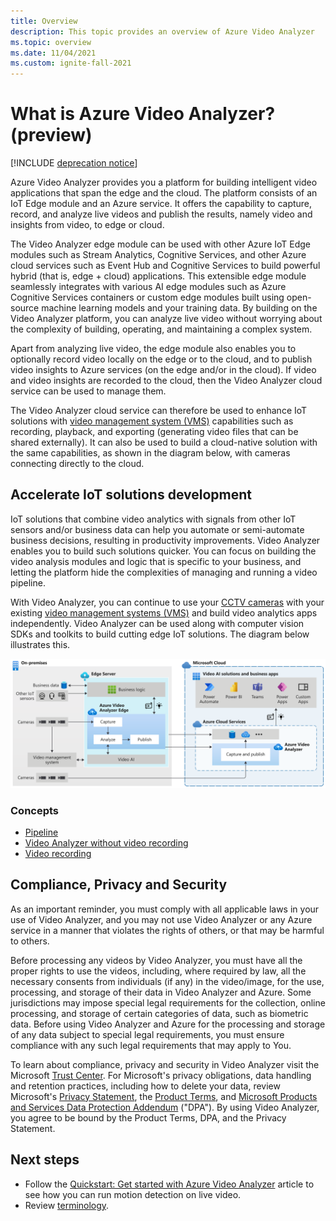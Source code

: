 ```yaml
---
title: Overview
description: This topic provides an overview of Azure Video Analyzer
ms.topic: overview
ms.date: 11/04/2021
ms.custom: ignite-fall-2021
---
```

# What is Azure Video Analyzer? (preview)

[!INCLUDE [deprecation notice](./includes/deprecation-notice.md)]
 
Azure Video Analyzer provides you a platform for building intelligent video applications that span the edge and the cloud. The platform consists of an IoT Edge module and an Azure service. It offers the capability to capture, record, and analyze live videos and publish the results, namely video and insights from video, to edge or cloud.

The Video Analyzer edge module can be used with other Azure IoT Edge modules such as Stream Analytics, Cognitive Services, and other Azure cloud services such as Event Hub and Cognitive Services to build powerful hybrid (that is, edge + cloud) applications. This extensible edge module seamlessly integrates with various AI edge modules such as Azure Cognitive Services containers or custom edge modules built using open-source machine learning models and your training data. By building on the Video Analyzer platform, you can analyze live video without worrying about the complexity of building, operating, and maintaining a complex system.

Apart from analyzing live video, the edge module also enables you to optionally record video locally on the edge or to the cloud, and to publish video insights to Azure services (on the edge and/or in the cloud). If video and video insights are recorded to the cloud, then the Video Analyzer cloud service can be used to manage them.

The Video Analyzer cloud service can therefore be used to enhance IoT solutions with [video management system (VMS)](https://en.wikipedia.org/wiki/Video_management_system) capabilities such as recording, playback, and exporting (generating video files that can be shared externally). It can also be used to build a cloud-native solution with the same capabilities, as shown in the diagram below, with cameras connecting directly to the cloud.

## Accelerate IoT solutions development 

IoT solutions that combine video analytics with signals from other IoT sensors and/or business data can help you automate or semi-automate business decisions, resulting in productivity improvements. Video Analyzer enables you to build such solutions quicker. You can focus on building the video analysis modules and logic that is specific to your business, and letting the platform hide the complexities of managing and running a video pipeline.

With Video Analyzer, you can continue to use your [CCTV cameras](https://en.wikipedia.org/wiki/Closed-circuit_television_camera) with your existing [video management systems (VMS)](https://en.wikipedia.org/wiki/Video_management_system) and build video analytics apps independently. Video Analyzer can be used along with computer vision SDKs and toolkits to build cutting edge IoT solutions. The diagram below illustrates this.

![Develop IoT solutions with Video Analyzer](./media/overview/product-diagram.svg)

### Concepts

* [Pipeline](pipeline.md)
* [Video Analyzer without video recording](analyze-live-video-without-recording.md)
* [Video recording](video-recording.md)


## Compliance, Privacy and Security

As an important reminder, you must comply with all applicable laws in your use of Video Analyzer, and you may not use Video Analyzer or any Azure service in a manner that violates the rights of others, or that may be harmful to others.

Before processing any videos by Video Analyzer, you must have all the proper rights to use the videos, including, where required by law, all the necessary consents from individuals (if any) in the video/image, for the use, processing, and storage of their data in Video Analyzer and Azure. Some jurisdictions may impose special legal requirements for the collection, online processing, and storage of certain categories of data, such as biometric data. Before using Video Analyzer and Azure for the processing and storage of any data subject to special legal requirements, you must ensure compliance with any such legal requirements that may apply to You.

To learn about compliance, privacy and security in Video Analyzer visit the Microsoft [Trust Center](https://www.microsoft.com/TrustCenter/CloudServices/Azure/default.aspx). For Microsoft's privacy obligations, data handling and retention practices, including how to delete your data, review Microsoft's [Privacy Statement](https://privacy.microsoft.com/PrivacyStatement), the [Product Terms](https://www.microsoft.com/licensing/terms/welcome/welcomepage), and [Microsoft Products and Services Data Protection Addendum](https://www.microsoft.com/licensing/docs/view/Microsoft-Products-and-Services-Data-Protection-Addendum-DPA) ("DPA"). By using Video Analyzer, you agree to be bound by the Product Terms, DPA, and the Privacy Statement.

## Next steps

* Follow the [Quickstart: Get started with Azure Video Analyzer](get-started-detect-motion-emit-events.md) article to see how you can run motion detection on live video.
* Review [terminology](terminology.md).
